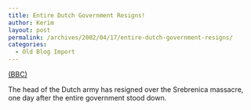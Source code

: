 ```yaml
---
title: Entire Dutch Government Resigns!
author: Kerim
layout: post
permalink: /archives/2002/04/17/entire-dutch-government-resigns/
categories:
  - Old Blog Import
---
```

<a href="http://news.bbc.co.uk/hi/english/world/europe/newsid_1935000/1935484.stm" onclick="_gaq.push(['_trackEvent', 'outbound-article', 'http://news.bbc.co.uk/hi/english/world/europe/newsid_1935000/1935484.stm', '(BBC)']);" >(BBC)</a>

The head of the Dutch army has resigned over the Srebrenica massacre, one day after the entire government stood down.

